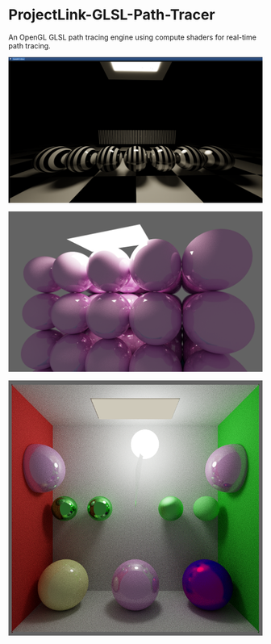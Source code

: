 # ProjectLink-GLSL-Path-Tracer
An OpenGL GLSL path tracing engine using compute shaders for real-time path tracing.

![alt text](./assets/images/checker.PNG)

![alt text](./assets/images/100spheres_render.PNG)

![alt text](./assets/images/cornell_box.PNG)

